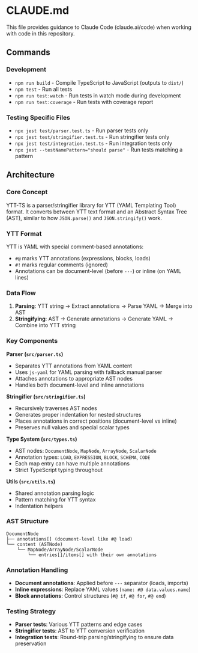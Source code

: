 # CLAUDE.md

This file provides guidance to Claude Code (claude.ai/code) when working with code in this repository.

## Commands

### Development
- `npm run build` - Compile TypeScript to JavaScript (outputs to `dist/`)
- `npm test` - Run all tests
- `npm run test:watch` - Run tests in watch mode during development
- `npm run test:coverage` - Run tests with coverage report

### Testing Specific Files
- `npx jest test/parser.test.ts` - Run parser tests only
- `npx jest test/stringifier.test.ts` - Run stringifier tests only
- `npx jest test/integration.test.ts` - Run integration tests only
- `npx jest --testNamePattern="should parse"` - Run tests matching a pattern

## Architecture

### Core Concept
YTT-TS is a parser/stringifier library for YTT (YAML Templating Tool) format. It converts between YTT text format and an Abstract Syntax Tree (AST), similar to how `JSON.parse()` and `JSON.stringify()` work.

### YTT Format
YTT is YAML with special comment-based annotations:
- `#@` marks YTT annotations (expressions, blocks, loads)
- `#!` marks regular comments (ignored)
- Annotations can be document-level (before `---`) or inline (on YAML lines)

### Data Flow
1. **Parsing**: YTT string → Extract annotations → Parse YAML → Merge into AST
2. **Stringifying**: AST → Generate annotations → Generate YAML → Combine into YTT string

### Key Components

**Parser (`src/parser.ts`)**
- Separates YTT annotations from YAML content
- Uses `js-yaml` for YAML parsing with fallback manual parser
- Attaches annotations to appropriate AST nodes
- Handles both document-level and inline annotations

**Stringifier (`src/stringifier.ts`)**
- Recursively traverses AST nodes
- Generates proper indentation for nested structures
- Places annotations in correct positions (document-level vs inline)
- Preserves null values and special scalar types

**Type System (`src/types.ts`)**
- AST nodes: `DocumentNode`, `MapNode`, `ArrayNode`, `ScalarNode`
- Annotation types: `LOAD`, `EXPRESSION`, `BLOCK`, `SCHEMA`, `CODE`
- Each map entry can have multiple annotations
- Strict TypeScript typing throughout

**Utils (`src/utils.ts`)**
- Shared annotation parsing logic
- Pattern matching for YTT syntax
- Indentation helpers

### AST Structure
```
DocumentNode
├── annotations[] (document-level like #@ load)
└── content (ASTNode)
    └── MapNode/ArrayNode/ScalarNode
        └── entries[]/items[] with their own annotations
```

### Annotation Handling
- **Document annotations**: Applied before `---` separator (loads, imports)
- **Inline expressions**: Replace YAML values (`name: #@ data.values.name`)
- **Block annotations**: Control structures (`#@ if`, `#@ for`, `#@ end`)

### Testing Strategy
- **Parser tests**: Various YTT patterns and edge cases
- **Stringifier tests**: AST to YTT conversion verification
- **Integration tests**: Round-trip parsing/stringifying to ensure data preservation